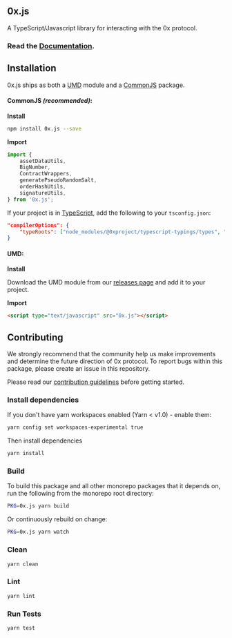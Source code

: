 ## 0x.js

A TypeScript/Javascript library for interacting with the 0x protocol.

### Read the [Documentation](https://0xproject.com/docs/0x.js).

## Installation

0x.js ships as both a [UMD](https://github.com/umdjs/umd) module and a [CommonJS](https://en.wikipedia.org/wiki/CommonJS) package.

#### CommonJS _(recommended)_:

**Install**

```bash
npm install 0x.js --save
```

**Import**

```javascript
import {
    assetDataUtils,
    BigNumber,
    ContractWrappers,
    generatePseudoRandomSalt,
    orderHashUtils,
    signatureUtils,
} from '0x.js';
```

If your project is in [TypeScript](https://www.typescriptlang.org/), add the following to your `tsconfig.json`:

```json
"compilerOptions": {
    "typeRoots": ["node_modules/@0xproject/typescript-typings/types", "node_modules/@types"],
}
```

#### UMD:

**Install**

Download the UMD module from our [releases page](https://github.com/0xProject/0x-monorepo/releases) and add it to your project.

**Import**

```html
<script type="text/javascript" src="0x.js"></script>
```

## Contributing

We strongly recommend that the community help us make improvements and determine the future direction of 0x protocol. To report bugs within this package, please create an issue in this repository.

Please read our [contribution guidelines](../../CONTRIBUTING.md) before getting started.

### Install dependencies

If you don't have yarn workspaces enabled (Yarn < v1.0) - enable them:

```bash
yarn config set workspaces-experimental true
```

Then install dependencies

```bash
yarn install
```

### Build

To build this package and all other monorepo packages that it depends on, run the following from the monorepo root directory:

```bash
PKG=0x.js yarn build
```

Or continuously rebuild on change:

```bash
PKG=0x.js yarn watch
```

### Clean

```bash
yarn clean
```

### Lint

```bash
yarn lint
```

### Run Tests

```bash
yarn test
```
